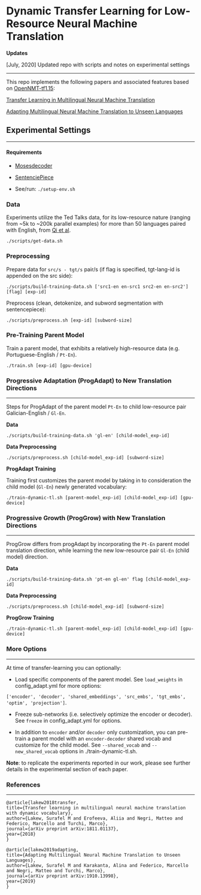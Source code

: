 # Dynamic Transfer Learning for Low-Resource Neural Machine Translation

__Updates__

[July, 2020] Updated repo with scripts and notes on experimental settings

---


This repo implements the following papers and associated features based on [OpenNMT-tf1.15](https://github.com/OpenNMT/OpenNMT-tf/tree/v1.15.0): 


[Transfer Learning in Multilingual Neural Machine Translation](https://arxiv.org/pdf/1811.01137.pdf)

[Adapting Multilingual Neural Machine Translation to Unseen Languages](https://arxiv.org/pdf/1910.13998.pdf)



## Experimental Settings 

--- 

#### Requirements 

- [Mosesdecoder](https://github.com/moses-smt/mosesdecoder)

- [SentenciePiece](https://github.com/google/sentencepiece)

- See/run: `./setup-env.sh`



### Data

Experiments utilize the Ted Talks data, for its low-resource nature (ranging from ~5k to ~200k parallel examples) for more than 50 languages paired with English, from [Qi et al](https://www.aclweb.org/anthology/N18-2084/).

`./scripts/get-data.sh` 


### Preprocessing 
Prepare data for `src/s - tgt/s` pair/s (if flag is specified, tgt-lang-id is appended on the src side): 

`./scripts/build-training-data.sh ['src1-en en-src1 src2-en en-src2'] [flag] [exp-id]`


Preprocess (clean, detokenize, and subword segmentation with sentencepiece):

`./scripts/preprocess.sh [exp-id] [subword-size]`



### Pre-Training Parent Model

Train a parent model, that exhibits a relatively high-resource data (e.g. Portuguese-English / `Pt-En`).

`./train.sh [exp-id] [gpu-device]`


<!--As noted in the summary above, the dynamic transfer-learning differs from previous approaches by tailoring to the target low-resource languages, specifically the vocabulary and embeddings, with two proposals: 
-->


### Progressive Adaptation (ProgAdapt) to New Translation Directions

---

Steps for ProgAdapt of the parent model `Pt-En` to child low-resource pair Galician-English / `Gl-En`.


__Data__

`./scripts/build-training-data.sh 'gl-en' [child-model_exp-id]`

<!-- Optionally to preprocess multiple directions
`./scripts/build-training-data.sh 'gl-en en-gl' flag [child-model_exp-id]`
-->


__Data Preprocessing__

`./scripts/preprocess.sh [child-model_exp-id] [subword-size]`

<!--
Tip: since the dynamic transfer-learning allows to vary the `subword-size` of the child from the parent, it is adviced to try different/optimal subword sizes. 
-->


__ProgAdapt Training__

Training first customizes the parent model by taking in to consideration the child model (`Gl-En`) newly generated vocabulary:


`./train-dynamic-tl.sh [parent-model_exp-id] [child-model_exp-id] [gpu-device]`



### Progressive Growth (ProgGrow) with New Translation Directions

---

ProgGrow differs from progAdapt by incorporating the `Pt-En` parent model translation direction, while learning the new low-resource pair `Gl-En` (child model) direction.


__Data__

`./scripts/build-training-data.sh 'pt-en gl-en' flag [child-model_exp-id]`


__Data Preprocessing__

`./scripts/preprocess.sh [child-model_exp-id] [subword-size]` 


__ProgGrow Training__

`./train-dynamic-tl.sh [parent-model_exp-id] [child-model_exp-id] [gpu-device]`



### More Options 

---

At time of transfer-learning you can optionally: 

- Load specific components of the parent model. See `load_weights` in config_adapt.yml for more options: 

`['encoder', 'decoder', 'shared_embeddings', 'src_embs', 'tgt_embs', 'optim', 'projection']`. 


- Freeze sub-networks (i.e. selectively optimize the encoder or decoder). See `freeze` in config_adapt.yml for options. 


- In addition to `encoder` and/or `decoder` only customization, you can pre-train a parent model with an `encoder-decoder` shared vocab and customize for the child model. See `--shared_vocab` and `--new_shared_vocab` options in ./train-dynamic-tl.sh. 


__Note__: to replicate the experiments reported in our work, please see further details in the experimental section of each paper.



### References 
---
```bibtext 
@article{lakew2018transfer,
title={Transfer learning in multilingual neural machine translation with dynamic vocabulary},
author={Lakew, Surafel M and Erofeeva, Aliia and Negri, Matteo and Federico, Marcello and Turchi, Marco},
journal={arXiv preprint arXiv:1811.01137},
year={2018}
}

@article{lakew2019adapting,
title={Adapting Multilingual Neural Machine Translation to Unseen Languages},
author={Lakew, Surafel M and Karakanta, Alina and Federico, Marcello and Negri, Matteo and Turchi, Marco},
journal={arXiv preprint arXiv:1910.13998},
year={2019}
}
```